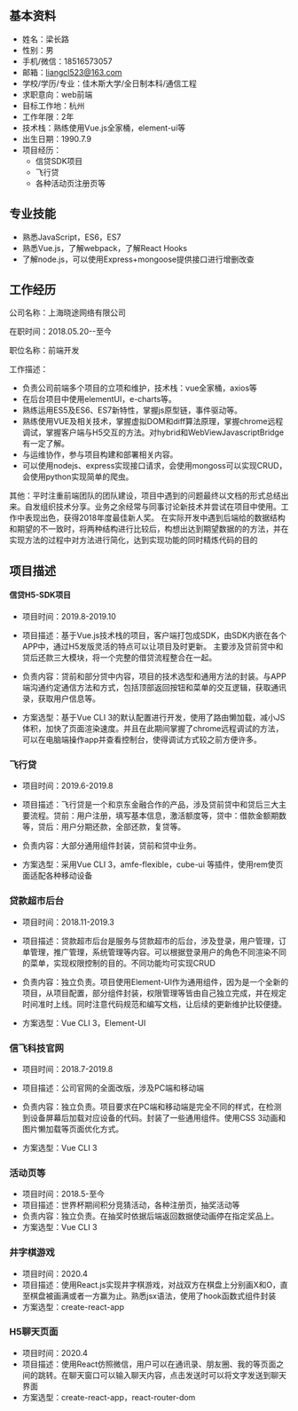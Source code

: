 ## 基本资料

- 姓名：梁长路
- 性别：男
- 手机/微信：18516573057
- 邮箱：liangcl523@163.com
- 学校/学历/专业：佳木斯大学/全日制本科/通信工程
- 求职意向：web前端
- 目标工作地：杭州
- 工作年限：2年
- 技术栈：熟练使用Vue.js全家桶，element-ui等
- 出生日期：1990.7.9
- 项目经历：
  - 信贷SDK项目
  - 飞行贷
  - 各种活动页注册页等

## 专业技能

- 熟悉JavaScript，ES6，ES7
- 熟悉Vue.js，了解webpack，了解React Hooks
- 了解node.js，可以使用Express+mongoose提供接口进行增删改查

## 工作经历

公司名称：上海晓途网络有限公司

在职时间：2018.05.20--至今

职位名称：前端开发

工作描述：

- 负责公司前端多个项目的立项和维护，技术栈：vue全家桶，axios等
- 在后台项目中使用elementUI，e-charts等。
- 熟练运用ES5及ES6、ES7新特性，掌握js原型链，事件驱动等。
- 熟练使用VUE及相关技术，掌握虚拟DOM和diff算法原理，掌握chrome远程调试，掌握客户端与H5交互的方法。对hybrid和WebViewJavascriptBridge有一定了解。
- 与运维协作，参与项目构建和部署相关内容。 
- 可以使用nodejs、express实现接口请求，会使用mongoss可以实现CRUD，会使用python实现简单的爬虫。 


其他：平时注重前端团队的团队建设，项目中遇到的问题最终以文档的形式总结出来。自发组织技术分享。业务之余经常与同事讨论新技术并尝试在项目中使用。工作中表现出色，获得2018年度最佳新人奖。 在实际开发中遇到后端给的数据结构和期望的不一致时，将两种结构进行比较后，构想出达到期望数据的的方法，并在实现方法的过程中对方法进行简化，达到实现功能的同时精炼代码的目的

## 项目描述

####  信贷H5-SDK项目

- 项目时间：2019.8-2019.10

- 项目描述：基于Vue.js技术栈的项目，客户端打包成SDK，由SDK内嵌在各个APP中，通过H5发版灵活的特点可以让项目及时更新。 主要涉及贷前贷中和贷后还款三大模块，将一个完整的借贷流程整合在一起。 

- 负责内容：贷前和部分贷中内容，项目的技术选型和通用方法的封装。与APP端沟通约定通信方法和方式，包括顶部返回按钮和菜单的交互逻辑，获取通讯录，获取用户信息等。

- 方案选型：基于Vue CLI 3的默认配置进行开发，使用了路由懒加载，减小JS体积，加快了页面渲染速度。并且在此期间掌握了chrome远程调试的方法，可以在电脑端操作app并查看控制台，使得调试方式较之前方便许多。

### 飞行贷

- 项目时间：2019.6-2019.8

- 项目描述：飞行贷是一个和京东金融合作的产品，涉及贷前贷中和贷后三大主要流程。贷前：用户注册，填写基本信息，激活额度等，贷中：借款金额期数等，贷后：用户分期还款，全部还款，复贷等。 

- 负责内容：大部分通用组件封装，贷前和贷中业务。

- 方案选型：采用Vue CLI 3，amfe-flexible，cube-ui 等插件，使用rem使页面适配各种移动设备

### 贷款超市后台

- 项目时间：2018.11-2019.3

- 项目描述：贷款超市后台是服务与贷款超市的后台，涉及登录，用户管理，订单管理，推广管理，系统管理等内容。可以根据登录用户的角色不同渲染不同的菜单，实现权限控制的目的。不同功能均可实现CRUD

- 负责内容：独立负责。项目使用Element-UI作为通用组件，因为是一个全新的项目，从项目配置，部分组件封装，权限管理等皆由自己独立完成，并在规定时间准时上线。同时注意代码规范和编写文档，让后续的更新维护比较便捷。
- 方案选型：Vue CLI 3，Element-UI

### 信飞科技官网

- 项目时间：2018.7-2019.8

- 项目描述：公司官网的全面改版，涉及PC端和移动端
- 负责内容：独立负责。项目要求在PC端和移动端是完全不同的样式，在检测到设备屏幕后加载对应设备的代码。封装了一些通用组件。使用CSS 3动画和图片懒加载等页面优化方式。
- 方案选型：Vue CLI 3

### 活动页等

- 项目时间：2018.5-至今
- 项目描述：世界杯期间积分竞猜活动，各种注册页，抽奖活动等
- 负责内容：独立负责。在抽奖时依据后端返回数据使动画停在指定奖品上。
- 方案选型：Vue CLI 3

### 井字棋游戏

- 项目时间：2020.4
- 项目描述：使用React.js实现井字棋游戏，对战双方在棋盘上分别画X和O，直至棋盘被画满或者一方赢为止。熟悉jsx语法，使用了hook函数式组件封装
- 方案选型：create-react-app

### H5聊天页面

- 项目时间：2020.4
- 项目描述：使用React仿照微信，用户可以在通讯录、朋友圈、我的等页面之间的跳转。在聊天窗口可以输入聊天内容，点击发送时可以将文字发送到聊天界面
- 方案选型：create-react-app，react-router-dom

